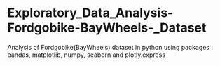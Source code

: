 # Exploratory_Data_Analysis-Fordgobike-BayWheels-_Dataset
Analysis of Fordgobike(BayWheels) dataset in python using packages : pandas, matplotlib, numpy, seaborn and plotly.express
